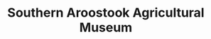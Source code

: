 ---
layout: repo
title: "Southern Aroostook Agricultural Museum"
id: 2892
permalink: repos/2892/
---